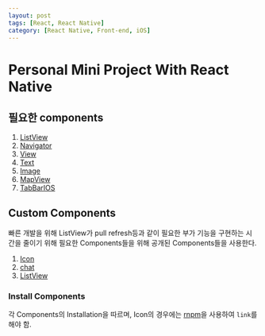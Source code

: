```yaml
---
layout: post
tags: [React, React Native]
category: [React Native, Front-end, iOS]
---
```


# Personal Mini Project With React Native

## 필요한 components
1. [ListView](https://facebook.github.io/react-native/docs/listview.html#content)
2. [Navigator](https://facebook.github.io/react-native/docs/navigator.html#content)
3. [View](https://facebook.github.io/react-native/docs/view.html#content)
4. [Text](https://facebook.github.io/react-native/docs/text.html#content)
5. [Image](https://facebook.github.io/react-native/docs/image.html#content)
6. [MapView](https://facebook.github.io/react-native/docs/mapview.html#content)
7. [TabBarIOS](https://facebook.github.io/react-native/docs/tabbarios.html#content)

## Custom Components
빠른 개발을 위해 ListView가 pull refresh등과 같이 필요한 부가 기능을 구현하는 시간을 줄이기 위해 필요한 Components들을 위해 공개된 Components들을 사용한다. 

1. [Icon](https://github.com/oblador/react-native-vector-icons)
2. [chat](https://github.com/FaridSafi/react-native-gifted-messenger)
3. [ListView](https://github.com/FaridSafi/react-native-gifted-listview)

### Install Components

각 Components의 Installation을 따르며, Icon의 경우에는 [rnpm](https://github.com/rnpm/rnpm)을 사용하여 `link`를 해야 함.




